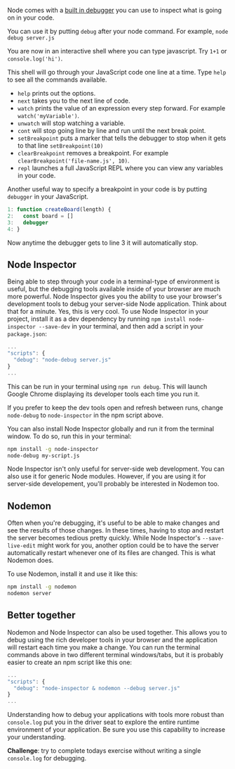 Node comes with a [built in debugger](https://nodejs.org/api/debugger.html) you can use to inspect what is going on in your code.

You can use it by putting `debug` after your node command. For example, `node debug server.js`

You are now in an interactive shell where you can type javascript. Try `1+1` or `console.log('hi')`.

This shell will go through your JavaScript code one line at a time. Type `help` to see all the commands available.

* `help` prints out the options.
* `next` takes you to the next line of code.
* `watch` prints the value of an expression every step forward. For example `watch('myVariable')`.
* `unwatch` will stop watching a variable.
* `cont` will stop going line by line and run until the next break point.
* `setBreakpoint` puts a marker that tells the debugger to stop when it gets to that line `setBreakpoint(10)`
* `clearBreakpoint` removes a breakpoint. For example `clearBreakpoint('file-name.js', 10)`.
* `repl` launches a full JavaScript REPL where you can view any variables in your code.

Another useful way to specify a breakpoint in your code is by putting `debugger` in your JavaScript.

```js
1: function createBoard(length) {
2:   const board = []
3:   debugger
4: }
```

Now anytime the debugger gets to line 3 it will automatically stop.


## Node Inspector

Being able to step through your code in a terminal-type of environment is useful, but the debugging tools available inside of your browser are much more powerful. Node Inspector gives you the ability to use your browser's development tools to debug your server-side Node application. Think about that for a minute. Yes, this is very cool. To use Node Inspector in your project, install it as a dev dependency by running `npm install node-inspector --save-dev` in your terminal, and then add a script in your `package.json`:

```js
...
"scripts": {
  "debug": "node-debug server.js"
}
...
```

This can be run in your terminal using `npm run debug`. This will launch Google Chrome displaying its developer tools each time you run it.

If you prefer to keep the dev tools open and refresh between runs, change `node-debug` to `node-inspector` in the npm script above.

You can also install Node Inspector globally and run it from the terminal window. To do so, run this in your terminal:

```sh
npm install -g node-inspector
node-debug my-script.js
```

Node Inspector isn't only useful for server-side web development. You can also use it for generic Node modules. However, if you are using it for server-side developement, you'll probably be interested in Nodemon too.


## Nodemon

Often when you're debugging, it's useful to be able to make changes and see the results of those changes. In these times, having to stop and restart the server becomes tedious pretty quickly. While Node Inspector's `--save-live-edit` might work for you, another option could be to have the server automatically restart whenever one of its files are changed. This is what Nodemon does.

To use Nodemon, install it and use it like this:

```sh
npm install -g nodemon
nodemon server
```


## Better together

Nodemon and Node Inspector can also be used together. This allows you to debug using the rich developer tools in your browser and the application will restart each time you make a change. You can run the terminal commands above in two different terminal windows/tabs, but it is probably easier to create an npm script like this one:

```js
...
"scripts": {
  "debug": "node-inspector & nodemon --debug server.js"
}
...
```

Understanding how to debug your applications with tools more robust than `console.log` put you in the driver seat to explore the entire runtime environment of your application. Be sure you use this capability to increase your understanding.

**Challenge**: try to complete todays exercise without writing a single `console.log` for debugging.

